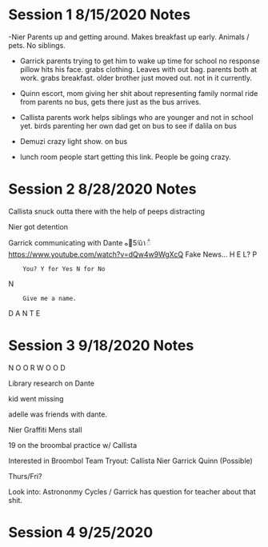 # Session 1 8/15/2020 Notes

-Nier
Parents up and getting around. Makes breakfast up early.
Animals / pets. No siblings.


- Garrick
parents trying to get him to wake up time for school
no response pillow hits his face.
grabs clothing. Leaves with out bag.
parents both at work. grabs breakfast.
older brother just moved out. not in it currently. 


- Quinn
escort,
mom giving her shit about representing family
normal ride from parents 
no bus, gets there just as the bus arrives.


- Callista
parents work
helps siblings who are younger and not in school yet.
birds 
parenting her own dad
get on bus to see if dalila on bus



- Demuzi crazy light show. on bus



- lunch room people start getting this link. People be going crazy.




# Session 2 8/28/2020 Notes

Callista snuck outta there with the help of peeps distracting

Nier got detention

Garrick communicating with Dante
ه򍽧ٵ5ũ١𑑃
https://www.youtube.com/watch?v=dQw4w9WgXcQ
        Fake News...
H
E
        L?
P

        You? Y for Yes N for No
N

        Give me a name.

D
A
N
T
E



# Session 3 9/18/2020 Notes

N
O
O
R
W
O
O
D


Library research on Dante

kid went missing 

adelle was friends with dante. 

Nier Graffiti Mens stall

19 on the broombal practice w/ Callista

Interested in Broombol Team Tryout: 
Callista
Nier
Garrick
Quinn (Possible)

Thurs/Fri?

Look into:
Astrononmy Cycles /  Garrick has question for teacher about that shit.



# Session 4 9/25/2020

